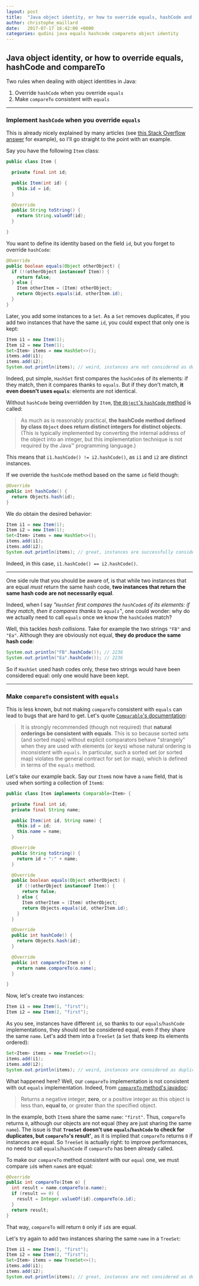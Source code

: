 ```yaml
---
layout: post
title:  "Java object identity, or how to override equals, hashCode and compareTo"
author: christophe_maillard
date:   2017-07-17 16:42:00 +0000
categories: qudini java equals hashcode compareto object identity
---
```

## Java object identity, or how to override equals, hashCode and compareTo

Two rules when dealing with object identities in Java:

1. Override `hashCode` when you override `equals`
2. Make `compareTo` consistent with `equals`

---

### Implement `hashCode` when you override `equals`

This is already nicely explained by many articles (see [this Stack Overflow answer](https://stackoverflow.com/a/2265637/1225328) for example), so I'll go straight to the point with an example.

Say you have the following `Item` class:

```java
public class Item {

  private final int id;

  public Item(int id) {
    this.id = id;
  }

  @Override
  public String toString() {
    return String.valueOf(id);
  }

}
```

You want to define its identity based on the field `id`, but you forget to override `hashCode`:

```java
@Override
public boolean equals(Object otherObject) {
  if (!(otherObject instanceof Item)) {
    return false;
  } else {
    Item otherItem = (Item) otherObject;
    return Objects.equals(id, otherItem.id);
  }
}
```

Later, you add some instances to a `Set`. As a `Set` removes duplicates, if you add two instances that have the same `id`, you could expect that only one is kept:

```java
Item i1 = new Item(1);
Item i2 = new Item(1);
Set<Item> items = new HashSet<>();
items.add(i1);
items.add(i2);
System.out.println(items); // weird, instances are not considered as duplicates: [1, 1]
```

Indeed, put simple, `HashSet` first compares the `hashCode`s of its elements: if they match, then it compares thanks to `equals`. But if they don't match, **it even doesn't uses `equals`**: elements are not identical.

Without `hashCode` being overridden by `Item`, [the `Object`'s `hashCode` method](https://docs.oracle.com/javase/8/docs/api/java/lang/Object.html#hashCode--) is called:

> As much as is reasonably practical, **the hashCode method defined by class `Object` does return distinct integers for distinct objects**. (This is typically implemented by converting the internal address of the object into an integer, but this implementation technique is not required by the Java™ programming language.)

This means that `i1.hashCode() != i2.hashCode()`, as `i1` and `i2` are distinct instances.

If we override the `hashCode` method based on the same `id` field though:

```java
@Override
public int hashCode() {
  return Objects.hash(id);
}
```

We do obtain the desired behavior:

```java
Item i1 = new Item(1);
Item i2 = new Item(1);
Set<Item> items = new HashSet<>();
items.add(i1);
items.add(i2);
System.out.println(items); // great, instances are successfully considered as duplicates: [1]
```

Indeed, in this case, `i1.hashCode() == i2.hashCode()`.

---

One side rule that you should be aware of, is that while two instances that are equal *must* return the same hash code, **two instances that return the same hash code are not necessarily equal**.

Indeed, when I say *"`HashSet` first compares the `hashCode`s of its elements: if they match, then it compares thanks to `equals`"*, one could wonder: why do we actually need to call `equals` once we know the `hashCode`s match?

Well, this tackles *hash collisions*. Take for example the two strings `"FB"` and `"Ea"`. Although they are obviously not equal, **they do produce the same hash code**:

```java
System.out.println("FB".hashCode()); // 2236
System.out.println("Ea".hashCode()); // 2236
```

So if `HashSet` used hash codes only, these two strings would have been considered equal: only one would have been kept.

---

### Make `compareTo` consistent with `equals`

This is less known, but not making `compareTo` consistent with `equals` can lead to bugs that are hard to get. Let's quote [`Comparable`'s documentation](https://docs.oracle.com/javase/8/docs/api/java/lang/Comparable.html):

> It is strongly recommended (though not required) that **natural orderings be consistent with equals**. This is so because sorted sets (and sorted maps) without explicit comparators behave "strangely" when they are used with elements (or keys) whose natural ordering is inconsistent with `equals`. In particular, such a sorted set (or sorted map) violates the general contract for set (or map), which is defined in terms of the `equals` method.

Let's take our example back. Say our `Item`s now have a `name` field, that is used when sorting a collection of `Item`s:

```java
public class Item implements Comparable<Item> {

  private final int id;
  private final String name;

  public Item(int id, String name) {
    this.id = id;
    this.name = name;
  }

  @Override
  public String toString() {
    return id + ":" + name;
  }

  @Override
  public boolean equals(Object otherObject) {
    if (!(otherObject instanceof Item)) {
      return false;
    } else {
      Item otherItem = (Item) otherObject;
      return Objects.equals(id, otherItem.id);
    }
  }

  @Override
  public int hashCode() {
    return Objects.hash(id);
  }

  @Override
  public int compareTo(Item o) {
    return name.compareTo(o.name);
  }

}
```

Now, let's create two instances:

```java
Item i1 = new Item(1, "first");
Item i2 = new Item(2, "first");
```

As you see, instances have different `id`, so thanks to our `equals`/`hashCode` implementations, they should not be considered equal, even if they share the same `name`. Let's add them into a `TreeSet` (a `Set` thats keep its elements ordered):

```java
Set<Item> items = new TreeSet<>();
items.add(i1);
items.add(i2);
System.out.println(items); // weird, instances are considered as duplicates: [1:first]
```

What happened here? Well, our `compareTo` implementation is not consistent with out `equals` implementation. Indeed, from [`compareTo` method's javadoc](https://docs.oracle.com/javase/8/docs/api/java/lang/Comparable.html#compareTo-T-):

> Returns a negative integer, **zero**, or a positive integer as this object is less than, **equal to**, or greater than the specified object.

In the example, both `Item`s share the same `name`: `"first"`. Thus, `compareTo` returns `0`, although our objects are not equal (they are just sharing the same `name`). The issue is that **`TreeSet` doesn't use `equals`/`hashCode` to check for duplicates, but `compareTo`'s result'**, as it is implied that `compareTo` returns `0` if instances are equal. So `TreeSet` is actually right: to improve performances, no need to call `equals`/`hashCode` if `compareTo` has been already called.

To make our `compareTo` method consistent with our `equal` one, we must compare `id`s when `name`s are equal:

```java
@Override
public int compareTo(Item o) {
  int result = name.compareTo(o.name);
  if (result == 0) {
    result = Integer.valueOf(id).compareTo(o.id);
  }
  return result;
}
```

That way, `compareTo` will return `0` only if `id`s are equal.

Let's try again to add two instances sharing the same `name` in a `TreeSet`:

```java
Item i1 = new Item(1, "first");
Item i2 = new Item(2, "first");
Set<Item> items = new TreeSet<>();
items.add(i1);
items.add(i2);
System.out.println(items); // great, instances are not considered as duplicated: [1:first, 2:first]
```
